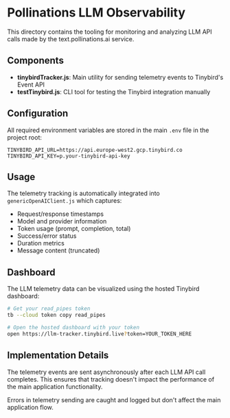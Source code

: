 # Pollinations LLM Observability

This directory contains the tooling for monitoring and analyzing LLM API calls made by the text.pollinations.ai service.

## Components

- **tinybirdTracker.js**: Main utility for sending telemetry events to Tinybird's Event API
- **testTinybird.js**: CLI tool for testing the Tinybird integration manually

## Configuration

All required environment variables are stored in the main `.env` file in the project root:

```
TINYBIRD_API_URL=https://api.europe-west2.gcp.tinybird.co
TINYBIRD_API_KEY=p.your-tinybird-api-key
```

## Usage

The telemetry tracking is automatically integrated into `genericOpenAIClient.js` which captures:

- Request/response timestamps
- Model and provider information
- Token usage (prompt, completion, total)
- Success/error status
- Duration metrics
- Message content (truncated)

## Dashboard

The LLM telemetry data can be visualized using the hosted Tinybird dashboard:

```bash
# Get your read_pipes token
tb --cloud token copy read_pipes

# Open the hosted dashboard with your token
open https://llm-tracker.tinybird.live?token=YOUR_TOKEN_HERE
```

## Implementation Details

The telemetry events are sent asynchronously after each LLM API call completes. This ensures that tracking doesn't impact the performance of the main application functionality.

Errors in telemetry sending are caught and logged but don't affect the main application flow.
